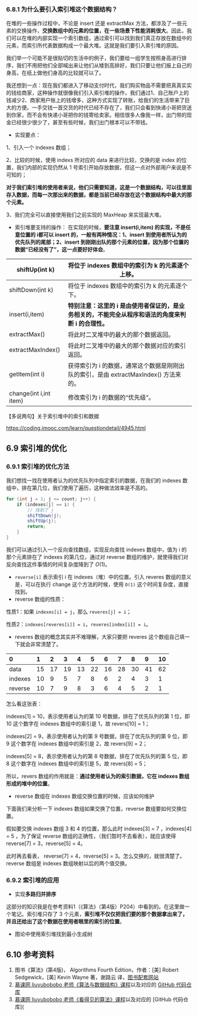 ### 6.8.1 为什么要引入索引堆这个数据结构？

在堆的一些操作过程中，不论是 insert 还是 extractMax 方法，都涉及了一些元素的交换操作，**交换数组中的元素的位置，在一些场景下性能消耗很大**。因此，我们可以在堆的内部实现一个索引数组，通过索引可以找到我们真正存放在数组中的元素，而索引所代表数据构成一个最大堆。这就是我们要引入索引堆的原因。

我们举一个可能不是很贴切的生活中的例子，我们要给一组学生按照身高进行排序，我们不用把他们全部喊出来让他们从矮到高排好，我们只要让他们报上自己的身高，在纸上做他们身高的比较就可以了。

我还想到一点：现在我们都进入了移动支付时代，我们购买物品不需要把真真实实的钱给商家，这种操作就很像我们引入索引堆的操作，我们通过1、自己账户上的钱减少2、商家用户账上的钱增多，这种方式实现了转账，给我们的生活带来了巨大的方便。一手交钱一首交货的时代已经不存在了，我们只会看到快递小哥把货送到你家，而不会有快递小哥把你的钱寄给卖家。相信很多人像我一样，出门带的现金已经很少很少了，甚至有些时候，我们出门根本可以不带钱。

- 实现要点：

1、引入一个 indexes 数组；

2、比较的时候，使用 indexs 所对应的 data 来进行比较，交换的是 index 的位置，我们内部的实现仍然从 1 号索引开始存放数据，但这一点对外部用户来说是不可知的；

**对于我们索引堆的使用者来说，他们只需要知道，这是一个数据结构，可以往里面存入数据，而每一次那出来的数据，都是当前已经存放在这个数据结构中最大的那个元素。**

3、我们完全可以直接使用我们之前实现的 MaxHeap 来实现最大堆。

- 索引堆要支持的操作： 在实现的时候，**要注意 insert(i,item) 的实现，不是任意位置的 i都可以 insert 的，一般有两种情况：1、insert 到使用者所认为的优先队列的尾部；2、insert 到刚刚出队的那个元素的位置，因为那个位置的数据“已经没有了”，这一点要好好体会**。

| shiftUp(int k)         | 将位于 indexes 数组中的索引为 k 的元素逐个上移。             |
| ---------------------- | ------------------------------------------------------------ |
| shiftDown(int k)       | 将位于 indexes 数组中的索引为 k 的元素逐个下。               |
| insert(i,item)         | **特别注意：这里的 i 是由使用者保证的，是业务相关的，不能完全从程序和语法的角度来判断  i 的合理性。** |
| extractMax()           | 将此时二叉堆中的最大的那个数据返回。                         |
| extractMaxIndex()      | 将此时二叉堆中的最大的那个数据对应的索引返回。               |
| getItem(int i)         | 获得索引为 i 的数据，通常这个数据是刚刚出队的索引，是由 extractMaxIndex() 方法来的。 |
| change(int i,int item) | 修改索引为 i 的数据的“优先级”。                              |

【多说两句】关于索引堆中的索引和数据

https://coding.imooc.com/learn/questiondetail/4945.html

## 6.9 索引堆的优化

### 6.9.1 索引堆的优化方法

我们想找一找在使用者认为的优先队列中指定索引的数据，在我们的 indexes 数组中，排在第几位，我们使用了遍历，这种做法效率是不高的。

```java
for (int j = 1; j <= count; j++) {
    if (indexes[j] == i) {
        // 找到了 j
        shiftDown(j);
        shiftUp(j);
        return;
    }
}
```

我们可以通过引入一个反向查找数组，实现反向查找 indexes 数组中，值为 i 的那个元素排在了 indexes 的第几位，通过对 reverse 数组的维护，就使得我们对反向查找这件事情的时间复杂度降到了 $O(1)$。

- `reverse[i]` 表示索引 i 在 indexes（堆）中的位置。引入 reveres 数组的意义是，可以在执行 change 这个方法的时候，使用 `O(1)` 这个时间复杂度，直接找到。
- reverse 数组的性质：

性质1：如果 `indexes[i] = j`，那么 `reveres[j] = i`；

性质2：`indexes[reveres[i]] = i`，`reveres[index[i]] = i`。

- reveres 数组的概念其实并不难理解，大家只要把 reveres 这个数组自己填一下就会非常清楚了。

| 0       | 1    | 2    | 3    | 4    | 5    | 6    | 7    | 8    | 9    | 10   |
| :------ | :--- | :--- | :--- | :--- | :--- | :--- | :--- | :--- | :--- | :--- |
| data    | 15   | 17   | 19   | 13   | 22   | 16   | 28   | 30   | 41   | 62   |
| indexes | 10   | 9    | 5    | 7    | 8    | 6    | 2    | 4    | 3    | 1    |
| reverse | 10   | 7    | 9    | 8    | 3    | 6    | 4    | 5    | 2    | 1    |

怎么看这张表：

indexes[1] = 10，表示使用者认为的第 10 号数据，排在了优先队列的第 1 位，即 10 这个数字在 indexes 数组中的索引是 1，故 revers[10] = 1；

indexes[2] = 9，表示使用者认为的第 9 号数据，排在了优先队列的第 9 位，即 9 这个数字在 indexes 数组中的索引是 2，故 revers[9] = 2；

indexes[5] = 8，表示使用者认为的第 8 号数据，排在了优先队列的第 5 位，即 8 这个数字在 indexes 数组中的索引是 5，故 revers[8] = 5；

所以，revers 数组的作用就是：**通过使用者认为的索引数据，它在 indexes 数组形成的堆中的位置**。

- reverse 数组在 indexes 数组交换位置的时候，应该如何维护

下面我们来分析一下 indexes 数组如果交换了位置，reverse 数组要如何交换位置。

假如要交换 indexes 数组 3 和 4 的位置，那么此时 indexes[3] = 7 ，indexes[4] = 5 ，为了保证 reverse 数组的正确性，（我们暂时不去看表），就应该使得 reverse[7] = 3，reverse[5] = 4。

此时再去看表， reverse[7] = 4，reverse[5] = 3。怎么交换的，就很清楚了。reverse 数组是 indexes 数组映射以后的两个值交换。

### 6.9.2 索引堆的应用

- 实现**多路归并排序**

这部分的知识我是在参考资料1（《算法》（第4版）P204）中看到的。在这里做一个笔记。索引堆只存了 3 个元素，**索引堆不仅仅把我们要的那个数据拿出来了，并且还给出了这个数据在使用者眼里的索引的位置**。

- 图论中使用索引堆找到最小生成树

## 6.10 参考资料

1. 图书《算法》(第4版)， Algorithms Fourth Edition，作者：[美] Robert Sedgewick，[美] Kevin Wayne 著，谢路云 译，[图书配套网站](https://algs4.cs.princeton.edu/home/)
2. [慕课网 liuyubobobo 老师《算法与数据结构》课程](https://coding.imooc.com/class/71.html)以及对应的 [GitHub 代码仓库](https://github.com/liuyubobobo/Play-with-Algorithms)
3. [慕课网 liuyubobobo 老师《看得见的算法》课程](http://coding.imooc.com/class/138.html)以及对应的 [GitHub 代码仓库](